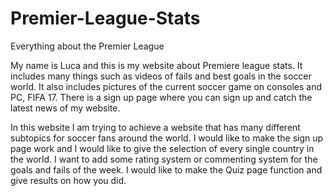 # Premier-League-Stats
Everything about the Premier League

My name is Luca and this is my website about Premiere league stats. It includes many things such as videos of fails and best goals in the soccer world. It also includes pictures of the current soccer game on consoles and PC, FIFA 17. There is a sign up page where you can sign up and catch the latest news of my website.

In this website I am trying to achieve a website that has many different subtopics for soccer fans around the world. I would like to make the sign up page work and I would like to give the selection of every single country in the world. I want to add some rating system or commenting system for the goals and fails of the week. I would like to make the Quiz page function and give results on how you did.

